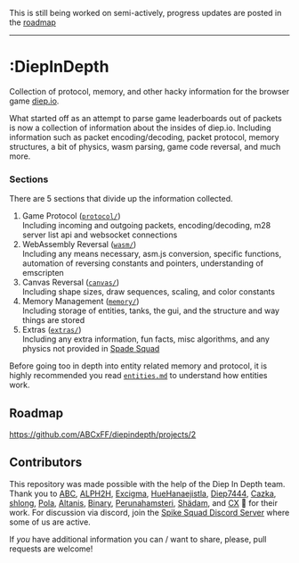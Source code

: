 This is still being worked on semi-actively, progress updates are posted in the [roadmap](https://github.com/ABCxFF/diepindepth#roadmap)

---

# **:DiepInDepth**

Collection of protocol, memory, and other hacky information for the browser game [diep.io](https://diep.io/).

What started off as an attempt to parse game leaderboards out of packets is now a collection of information about the insides of diep.io. Including information such as packet encoding/decoding, packet protocol, memory structures, a bit of physics, wasm parsing, game code reversal, and much more.

### **Sections**

There are 5 sections that divide up the information collected.

1. Game Protocol ([`protocol/`](./protocol/))  
   Including incoming and outgoing packets, encoding/decoding, m28 server list api and websocket connections
2. WebAssembly Reversal ([`wasm/`](./wasm/))  
   Including any means necessary, asm.js conversion, specific functions, automation of reversing constants and pointers, understanding of emscripten
3. Canvas Reversal ([`canvas/`](./canvas/))  
   Including shape sizes, draw sequences, scaling, and color constants
4. Memory Management ([`memory/`](./memory/))  
   Including storage of entities, tanks, the gui, and the structure and way things are stored
5. Extras ([`extras/`](./extras/))  
   Including any extra information, fun facts, misc algorithms, and any physics not provided in [Spade Squad](http://spade-squad.com)

Before going too in depth into entity related memory and protocol, it is highly recommended you read [`entities.md`](./entities.md) to understand how entities work.

## **Roadmap**

https://github.com/ABCxFF/diepindepth/projects/2

## **Contributors**

This repository was made possible with the help of the Diep In Depth team. Thank you to [ABC](https://github.com/ABCxFF), [ALPH2H](https://github.com/ALPH2H), [Excigma](https://github.com/Excigma), [HueHanaejistla](https://github.com/HueHanaejistla), [Diep7444](https://github.com/diepiodiscord), [Cazka](https://github.com/Cazka), [shlong](https://github.com/shlongisdookielol), [Pola](https://github.com/PiotrDabkowski), [Altanis](https://github.com/CoderSudaWuda), [Binary](https://github.com/binary-person), [Perunahamsteri](https://github.com/Perunahamsteri), [Shädam](https://github.com/supahero1), and [CX](https://github.com/CX88) 🙏 for their work. For discussion via discord, join the [Spike Squad Discord Server](https://discord.gg/8b8wxkKVUY) where some of us are active.


If *you* have additional information you can / want to share, please, pull requests are welcome!

